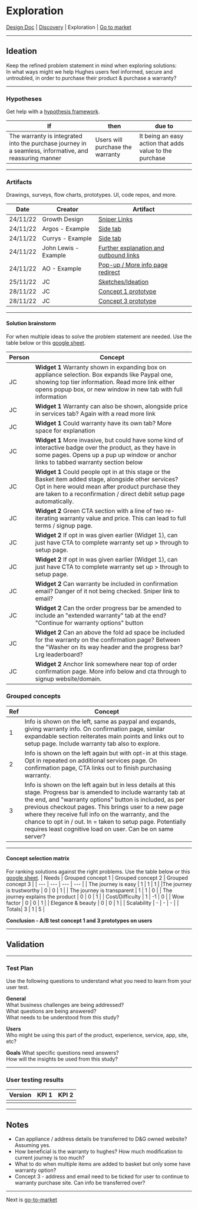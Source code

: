 # Exploration
[Design Doc](/designDoc.md) | [Discovery](/discovery.md) | Exploration | [Go to market](/goToMarket.md)
  
---
## Ideation
Keep the refined problem statement in mind when exploring solutions:  
In what ways might we help Hughes users feel informed, secure and untroubled, in order to purchase their product & purchase a warranty?

---
### Hypotheses
Get help with a [hypothesis framework](https://docs.google.com/forms/d/1YJZIdEaZPN2K59O-gOHGNW2kXPRtLsPwiM32BSd0pHI/edit?usp=sharing).
  
| If | then | due to |
| --- | --- | --- |
| The warranty is integrated into the purchase journey in a seamless, informative, and reassuring manner | Users will purchase the warranty | It being an easy action that adds value to the purchase |
  
---
### Artifacts
Drawings, surveys, flow charts, prototypes. UI, code repos, and more.  

| Date | Creator | Artifact |
| --- | --- | --- |
| 24/11/22 | Growth Design | [Sniper Links](https://growth.design/case-studies/sniper-link) |
| 24/11/22 | Argos - Example | [Side tab](https://www.argos.co.uk/product/7950445?clickPR=plp:1:149) |
| 24/11/22 | Currys - Example | [Side tab](https://www.currys.co.uk/products/hoover-hwash-300-h3w410tagge-nfc-10-kg-1400-spin-washing-machine-graphite-10240395.html) |
| 24/11/22 | John Lewis - Example | [Further explanation and outbound links](https://www.johnlewis.com/bosch-serie-4-wan28281gb-freestanding-washing-machine-8kg-load-1400rpm-spin-white/p5142516) |
| 24/11/22 | AO - Example | [Pop-up / More info page redirect](https://ao.com/product/wth85222gb-bosch-series-4-heat-pump-tumble-dryer-white-84548-126.aspx) |
| 25/11/22 | JC | [Sketches/Ideation](https://www.figma.com/proto/UEk3HJKgCiHUskfMfnct2p/J-Clohessy_D%26G-Stage-2-Test?page-id=14%3A148&node-id=40%3A3072&viewport=325%2C-88%2C0.05&scaling=scale-down) |
| 28/11/22 | JC | [Concept 1 prototype](https://www.figma.com/proto/UEk3HJKgCiHUskfMfnct2p/J-Clohessy_D%26G-Stage-2-Test?page-id=40%3A158&node-id=40%3A2595&viewport=339%2C-361%2C0.2&scaling=scale-down-width&starting-point-node-id=40%3A2595) |
| 28/11/22 | JC | [Concept 3 prototype](https://www.figma.com/proto/UEk3HJKgCiHUskfMfnct2p/J-Clohessy_D%26G-Stage-2-Test?page-id=40%3A158&node-id=46%3A6655&viewport=339%2C-361%2C0.2&scaling=scale-down-width&starting-point-node-id=46%3A6655) |

---
#### Solution brainstorm
For when multiple ideas to solve the problem statement are needed. Use the table below or this [google sheet](https://docs.google.com/spreadsheets/d/1QCye8bQ4Nvg6S0Vlzem7flVsTL73BDOMhGFVaLgBE98/edit?usp=sharing).

| Person | Concept |
| --- | --- |
| JC | **Widget 1** Warranty shown in expanding box on appliance selection. Box expands like Paypal one, showing top tier information. Read more link either opens popup box, or new window in new tab with full information |
| JC | **Widget 1** Warranty can also be shown, alongside price in services tab? Again with a read more link |
| JC | **Widget 1** Could warranty have its own tab? More space for explanation |
| JC | **Widget 1** More invasive, but could have some kind of interactive badge over the product, as they have in some pages. Opens up a pup up window or anchor links to tabbed warranty section below |
| JC | **Widget 1** Could people opt in at this stage or the Basket item added stage, alongside other services? Opt in here would mean after product purchase they are taken to a reconfirmation / direct debit setup page automatically. |
| JC | **Widget 2** Green CTA section  with a line of two re-iterating warranty value and price. This can lead to full terms / signup page.|
| JC | **Widget 2** If opt in was given earlier (Widget 1), can just have CTA to complete warranty set up > through to setup page. |
| JC | **Widget 2** If opt in was given earlier (Widget 1), can just have CTA to complete warranty set up > through to setup page. |
| JC | **Widget 2** Can warranty be included in confirmation email? Danger of it not being checked. Sniper link to email? |
| JC | **Widget 2** Can the order progress bar be amended to include an "extended warranty" tab at the end? "Continue for warranty options" button|
| JC | **Widget 2** Can an above the fold ad space be included for the warranty on the confirmation page? Between the "Washer on its way header and the progress bar? Lrg leaderboard? |
| JC | **Widget 2** Anchor link somewhere near top of order confirmation page. More info below and cta through to signup website/domain. |

### Grouped concepts
| Ref | Concept |
| ---| --- |
| 1 | Info is shown on the left, same as paypal and expands, giving warranty info. On confirmation page, similar expandable section reiterates main points and links out to setup page. Include warranty tab also to explore. |
| 2 | Info is shown on the left again but with opt-in at this stage. Opt in repeated on additional services page. On confirmation page, CTA links out to finish purchasing warranty. |
| 3 | Info is shown on the left again but in less details at this stage. Progress bar is amended to include warranty tab at the end, and "warranty options" button is included, as per previous checkout pages. This brings user to a new page where they receive full info on the warranty, and the chance to opt in / out. In = taken to setup page. Potentially requires least cognitive load on user. Can be on same server? |
  
---
#### Concept selection matrix
For ranking solutions against the right problems. Use the table below or this [google sheet](https://docs.google.com/spreadsheets/d/1QCye8bQ4Nvg6S0Vlzem7flVsTL73BDOMhGFVaLgBE98/edit?usp=sharing).
| Needs | Grouped concept 1 | Grouped concept 2 | Grouped concept 3 |
| --- | --- | --- | --- |
| The journey is easy | 1 | 1 | 1 |
|The journey is trustworthy | 0 | 0 | 1 |
| The journey is transparent | 1 | 1 | 0 |
| The journey explains the product | 0 | 0 | 1 |
| Cost/Difficulty | 1 | -1 | 0 |
| Wow factor | 0 | 0 | 1 |
| Elegance & beauty | 0 | 0 | 1 |
| Scalability | - | - | - |
| Totals| 3 | 1 | 5 |

**Conclusion - A/B test concept 1 and 3 prototypes on users**
  
---
## Validation

---
### Test Plan
Use the following questions to understand what you need to learn from your user test.  

**General**  
What business challenges are being addressed?  
What questions are being answered?  
What needs to be understood from this study?  

**Users**  
Who might be using this part of the product, experience, service, app, site, etc?  

**Goals**
What specific questions need answers?  
How will the insights be used from this study?  

---
### User testing results
| Version | KPI 1 | KPI 2 |
| --- | --- | --- |
|  |  |  |

---
## Notes
- Can appliance / address details be transferred to D&G owned website? Assuming yes. 
- How beneficial is the warranty to hughes? How much modification to current journey is too much?
- What to do when multiple items are added to basket but only some have warranty option?
- Concept 3 - address and email need to be ticked for user to continue to warranty purchase site. Can info be transferred over?

---
Next is [go-to-market](/goToMarket.md)
